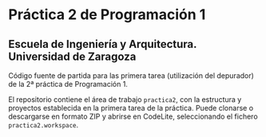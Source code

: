 # Práctica 2 de Programación 1
## Escuela de Ingeniería y Arquitectura. Universidad de Zaragoza 

Código fuente de partida para las primera tarea (utilización del depurador) de la 2ª práctica de Programación 1.

El repositorio contiene el área de trabajo ``practica2``, con la estructura y proyectos establecida en la primera tarea de la práctica.
Puede clonarse o descargarse en formato ZIP y abrirse en CodeLite, seleccionando el fichero ``practica2.workspace``.
